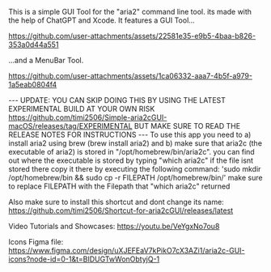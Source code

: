 This is a simple GUI Tool for the "aria2" command line tool. its made with the help of ChatGPT and Xcode.
It features a GUI Tool...


https://github.com/user-attachments/assets/22581e35-e9b5-4baa-b826-353a0d44a551





...and a MenuBar Tool.



https://github.com/user-attachments/assets/1ca06332-aaa7-4b5f-a979-1a5eab0804f4




--- UPDATE: YOU CAN SKIP DOING THIS BY USING THE LATEST EXPERIMENTAL BUILD AT YOUR OWN RISK https://github.com/timi2506/Simple-aria2cGUI-macOS/releases/tag/EXPERIMENTAL BUT MAKE SURE TO READ THE RELEASE NOTES FOR INSTRUCTIONS ---
To use this app you need to a) install aria2 using brew
(brew install aria2)
and b) make sure that aria2c (the executable of aria2) is stored in "/opt/homebrew/bin/aria2c".
you can find out where the executable is stored by typing "which aria2c"
if the file isnt stored there copy it there by executing the following command:
'sudo mkdir /opt/homebrew/bin && sudo cp -r FILEPATH /opt/homebrew/bin/'
make sure to replace FILEPATH with the Filepath that "which aria2c" returned

Also make sure to install this shortcut and dont change its name: https://github.com/timi2506/Shortcut-for-aria2cGUI/releases/latest

Video Tutorials and Showcases: 
https://youtu.be/VeYgxNo7ou8

Icons Figma file: https://www.figma.com/design/uXJEFEaV7kPikO7cX3AZi1/aria2c-GUI-icons?node-id=0-1&t=BIDUGTwWonObtyjQ-1
